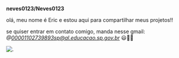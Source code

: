 **neves0123/Neves0123**

olá, meu nome é Eric e estou aqui para compartilhar meus projetos!!

se quiser entrar em contato comigo, manda nesse gmail:
*@00001102739893sp@al.educacao.sp.gov.br* 😃👍🏼

![.](https://tenor.com/pt-BR/view/naruto-gif-19427546)
